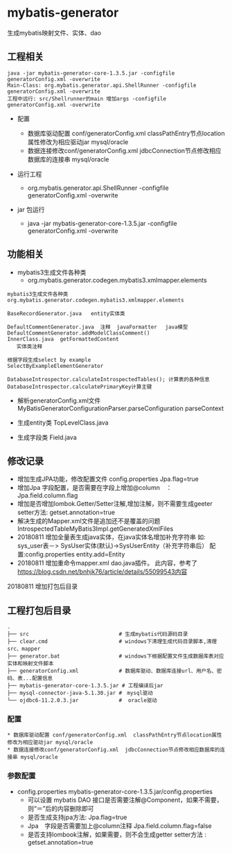 # mybatis-generator
生成mybatis映射文件、实体、dao


## 工程相关
```
java -jar mybatis-generator-core-1.3.5.jar -configfile generatorConfig.xml -overwrite
Main-Class: org.mybatis.generator.api.ShellRunner -configfile generatorConfig.xml -overwrite
工程中远行: src/Shellrunner的main 增加args -configfile generatorConfig.xml -overwrite

```
* 配置
    * 数据库驱动配置 conf/generatorConfig.xml  classPathEntry节点location属性修改为相应驱动jar mysql/oracle
    * 数据连接修改conf/generatorConfig.xml  jdbcConnection节点修改相应数据库的连接串 mysql/oracle

* 运行工程
    * org.mybatis.generator.api.ShellRunner -configfile generatorConfig.xml -overwrite

* jar 包运行
    * java -jar mybatis-generator-core-1.3.5.jar -configfile generatorConfig.xml -overwrite


## 功能相关
* mybatis3生成文件各种类
  *  org.mybatis.generator.codegen.mybatis3.xmlmapper.elements
```
mybatis3生成文件各种类
org.mybatis.generator.codegen.mybatis3.xmlmapper.elements

BaseRecordGenerator.java   entity实体类

DefaultCommentGenerator.java  注释  javaFormatter 　java模型 DefaultCommentGenerator.addModelClassComment()
InnerClass.java  getFormattedContent
   实体类注释 
	
根据字段生成select by example
SelectByExampleElementGenerator

DatabaseIntrospector.calculateIntrospectedTables(); 计算表的各种信息
DatabaseIntrospector.calculatePrimaryKey计算主键
```  

* 解析generatorConfig.xml文件 MyBatisGeneratorConfigurationParser.parseConfiguration parseContext

* 生成entity类 TopLevelClass.java
* 生成字段类 Field.java

## 修改记录
* 增加生成JPA功能，修改配置文件 config.properties Jpa.flag=true
* 增加Jpa 字段配置，是否需要在字段上增加@column　：Jpa.field.column.flag
* 增加是否增加lombok.Getter/Setter注解,增加注解，则不需要生成geeter setter方法: getset.annotation=true
* 解决生成的Mapper.xml文件是追加还不是覆盖的问题
  IntrospectedTableMyBatis3Impl.getGeneratedXmlFiles
* 20180811 增加全量表生成java实体，在java实体名增加补充字符串
  如: sys_user表－> SysUser实体(默认)->SysUserEntity（补充字符串后）
  配置:config.properties entity.add=Entity
* 20180811 增加重命令mapper.xml dao.java插件。
  此内容，参考了 https://blog.csdn.net/bnhjk76/article/details/55099543内容

20180811 增加打包后目录
## 工程打包后目录
```shell
.
├── src                             # 生成mybatis代码源码目录
├── clear.cmd                       # windows下清理生成代码目录脚本,清理 src、mapper
├── generator.bat                   # windows下根据配置文件生成数据库表对应实体和映射文件脚本
├── generatorConfig.xml             # 数据库驱动、数据库连接url、用户名、密码、表...配置信息
├── mybatis-generator-core-1.3.5.jar # 工程编译后jar
├── mysql-connector-java-5.1.30.jar #　mysql驱动
└── ojdbc6-11.2.0.3.jar             #  oracle驱动
```
### 配置
    * 数据库驱动配置 conf/generatorConfig.xml  classPathEntry节点location属性修改为相应驱动jar mysql/oracle
    * 数据连接修改conf/generatorConfig.xml  jdbcConnection节点修改相应数据库的连接串 mysql/oracle
    
### 参数配置
* config.properties  mybatis-generator-core-1.3.5.jar/config.properties
    * 可以设置 mybatis DAO 接口是否需要注解@Component，如果不需要，则“＝”后的内容删除即可
    * 是否生成支持jpa方法: Jpa.flag=true  
    * Jpa　字段是否需要加上@column注释 Jpa.field.column.flag=false
    * 是否支持lombook注解，如果需要，则不会生成getter setter方法 :  getset.annotation=true